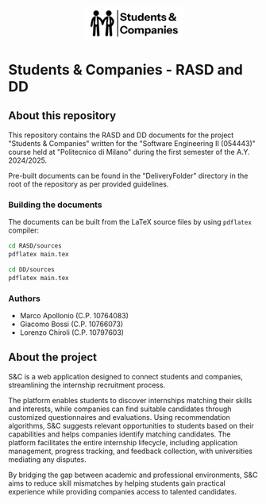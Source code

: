 <div align="center">
    <br>
    <img src=".github/assets/SC_Logo.png" alt="SC_Logo" width="40%" height="40%">
    <br>
</div>

# Students & Companies - RASD and DD

## About this repository

This repository contains the RASD and DD documents for the project "Students & Companies" written for the "Software 
Engineering II (054443)" course held at "Politecnico di Milano" during the first semester of the A.Y. 2024/2025.

Pre-built documents can be found in the "DeliveryFolder" directory in the root of the repository as per provided 
guidelines.

### Building the documents

The documents can be built from the LaTeX source files by using `pdflatex` compiler:

```bash
cd RASD/sources
pdflatex main.tex
```

```bash
cd DD/sources
pdflatex main.tex
```

### Authors

- Marco Apollonio (C.P. 10764083)
- Giacomo Bossi (C.P. 10766073)
- Lorenzo Chiroli (C.P. 10797603)

## About the project

S&C is a web application designed to connect students and companies, streamlining the internship recruitment process.

The platform enables students to discover internships matching their skills and interests, while companies can find 
suitable candidates through customized questionnaires and evaluations. Using recommendation algorithms, S&C suggests 
relevant opportunities to students based on their capabilities and helps companies identify matching candidates. The 
platform facilitates the entire internship lifecycle, including application management, progress tracking, and feedback 
collection, with universities mediating any disputes.

By bridging the gap between academic and professional environments, S&C aims to reduce skill mismatches by helping 
students gain practical experience while providing companies access to talented candidates.
